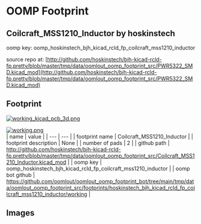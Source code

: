 # OOMP Footprint  
## Coilcraft_MSS1210_Inductor  by hoskinstech  
  
oomp key: oomp_hoskinstech_bjh_kicad_rcld_fp_coilcraft_mss1210_inductor  
  
source repo at: [http://github.com/hoskinstech/bjh-kicad-rcld-fp.pretty/blob/master/tmp/data/oomlout_oomp_footprint_src/PWR5322_SMD.kicad_mod](http://github.com/hoskinstech/bjh-kicad-rcld-fp.pretty/blob/master/tmp/data/oomlout_oomp_footprint_src/PWR5322_SMD.kicad_mod)  
## Footprint  
  
[![working_kicad_pcb_3d.png](working_kicad_pcb_3d_600.png)](working_kicad_pcb_3d.png)  
  
[![working.png](working_600.png)](working.png)  
| name | value | 
| --- | --- | 
| footprint name | Coilcraft_MSS1210_Inductor | 
| footprint description | None | 
| number of pads | 2 | 
| github path | http://github.com/hoskinstech/bjh-kicad-rcld-fp.pretty/blob/master/tmp/data/oomlout_oomp_footprint_src/Coilcraft_MSS1210_Inductor.kicad_mod | 
| oomp key | oomp_hoskinstech_bjh_kicad_rcld_fp_coilcraft_mss1210_inductor | 
| oomp bot github | https://github.com/oomlout/oomlout_oomp_footprint_bot/tree/main/tmp/data/oomlout_oomp_footprint_src/footprints/hoskinstech_bjh_kicad_rcld_fp_coilcraft_mss1210_inductor/working | 
## Images  
